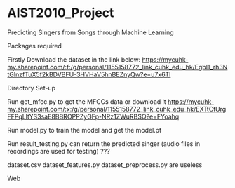 # AIST2010_Project
Predicting Singers from Songs through Machine Learning

Packages required

Firstly Download the dataset in the link below: 
https://mycuhk-my.sharepoint.com/:f:/g/personal/1155158772_link_cuhk_edu_hk/Egbl1_rh3NtGlnzfTuX5f2kBDVBFU-3HVHaV5hnBEZnyQw?e=u7x6Tl

Directory Set-up

Run get_mfcc.py to get the MFCCs data 
or download it https://mycuhk-my.sharepoint.com/:x:/g/personal/1155158772_link_cuhk_edu_hk/EXTtCtUrgFFPqLltYS3saE8BBROPPZyGFp-NRz1ZWuRBSQ?e=FYoahq

Run model.py to train the model and get the model.pt

Run result_testing.py can return the predicted singer
(audio files in recordings are used for testing) ???

dataset.csv
dataset_features.py
dataset_preprocess.py
are useless

Web
